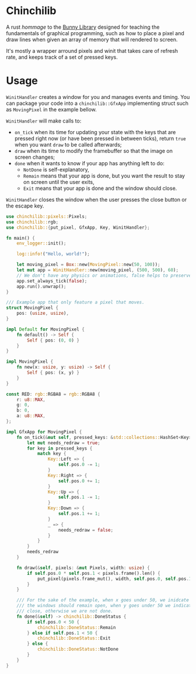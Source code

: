 # Chinchilib

A rust *hommage* to the [Bunny Library](https://github.com/Damdoshi/LibLapin) designed for teaching the fundamentals of graphical programming, such as how to place a pixel and draw lines when given an array of memory that will rendered to screen.

It's mostly a wrapper arround pixels and winit that takes care of refresh rate, and keeps track of a set of pressed keys.

# Usage

`WinitHandler` creates a window for you and manages events and timing. You can package your code into a `chinchilib::GfxApp` implementing struct such as `MovingPixel` in the example bellow.

`WinitHandler` will make calls to:
- `on_tick` when its time for updating your state with the keys that are pressed right now (or have been pressed in between ticks), return `true` when you want `draw` to be called afterwards;
- `draw` when its time to modify the framebuffer so that the image on screen changes;
- `done` when it wants to know if your app has anything left to do:
  - `NotDone` is self-explanatory,
  - `Remain` means that your app is done, but you want the result to stay on screen until the user exits,
  - `Exit` means that your app is done and the window should close.

`WinitHandler` closes the window when the user presses the close button or the escape key.

```rust
use chinchilib::pixels::Pixels;
use chinchilib::rgb;
use chinchilib::{put_pixel, GfxApp, Key, WinitHandler};

fn main() {
    env_logger::init();

    log::info!("Hello, world!");

    let moving_pixel = Box::new(MovingPixel::new(50, 100));
    let mut app = WinitHandler::new(moving_pixel, (500, 500), 60);
    // We don't have any physics or animations, false helps to preserve performance.
    app.set_always_tick(false);
    app.run().unwrap();
}

/// Example app that only feature a pixel that moves.
struct MovingPixel {
    pos: (usize, usize),
}

impl Default for MovingPixel {
    fn default() -> Self {
        Self { pos: (0, 0) }
    }
}

impl MovingPixel {
    fn new(x: usize, y: usize) -> Self {
        Self { pos: (x, y) }
    }
}

const RED: rgb::RGBA8 = rgb::RGBA8 {
    r: u8::MAX,
    g: 0,
    b: 0,
    a: u8::MAX,
};

impl GfxApp for MovingPixel {
    fn on_tick(&mut self, pressed_keys: &std::collections::HashSet<Key>) -> bool {
        let mut needs_redraw = true;
        for key in pressed_keys {
            match key {
                Key::Left => {
                    self.pos.0 -= 1;
                }
                Key::Right => {
                    self.pos.0 += 1;
                }
                Key::Up => {
                    self.pos.1 -= 1;
                }
                Key::Down => {
                    self.pos.1 += 1;
                }
                _ => {
                    needs_redraw = false;
                }
            }
        }
        needs_redraw
    }

    fn draw(&self, pixels: &mut Pixels, width: usize) {
        if self.pos.0 * self.pos.1 < pixels.frame().len() {
            put_pixel(pixels.frame_mut(), width, self.pos.0, self.pos.1, RED);
        }
    }

    /// For the sake of the example, when x goes under 50, we inidcate that we are done and that
    /// the windows should remain open, when y goes under 50 we indicate that the window should
    /// close, otherwise we are not done.
    fn done(&self) -> chinchilib::DoneStatus {
        if self.pos.0 < 50 {
            chinchilib::DoneStatus::Remain
        } else if self.pos.1 < 50 {
            chinchilib::DoneStatus::Exit
        } else {
            chinchilib::DoneStatus::NotDone
        }
    }
}
```
